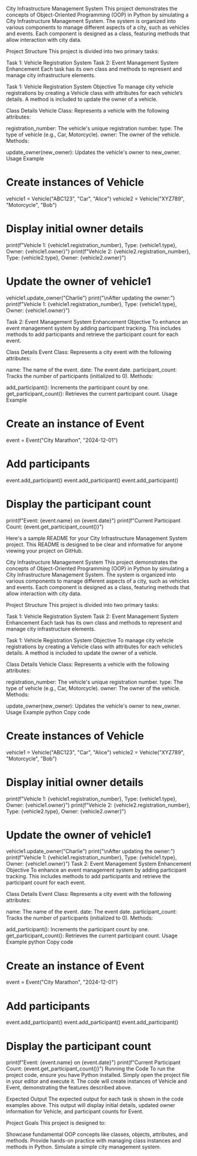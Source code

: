 City Infrastructure Management System
This project demonstrates the concepts of Object-Oriented Programming (OOP) in Python by simulating a City Infrastructure Management System. The system is organized into various components to manage different aspects of a city, such as vehicles and events. Each component is designed as a class, featuring methods that allow interaction with city data.

Project Structure
This project is divided into two primary tasks:

Task 1: Vehicle Registration System
Task 2: Event Management System Enhancement
Each task has its own class and methods to represent and manage city infrastructure elements.

Task 1: Vehicle Registration System
Objective
To manage city vehicle registrations by creating a Vehicle class with attributes for each vehicle’s details. A method is included to update the owner of a vehicle.

Class Details
Vehicle Class: Represents a vehicle with the following attributes:

registration_number: The vehicle's unique registration number.
type: The type of vehicle (e.g., Car, Motorcycle).
owner: The owner of the vehicle.
Methods:

update_owner(new_owner): Updates the vehicle's owner to new_owner.
Usage Example
# Create instances of Vehicle
vehicle1 = Vehicle("ABC123", "Car", "Alice")
vehicle2 = Vehicle("XYZ789", "Motorcycle", "Bob")

# Display initial owner details
print(f"Vehicle 1: {vehicle1.registration_number}, Type: {vehicle1.type}, Owner: {vehicle1.owner}")
print(f"Vehicle 2: {vehicle2.registration_number}, Type: {vehicle2.type}, Owner: {vehicle2.owner}")

# Update the owner of vehicle1
vehicle1.update_owner("Charlie")
print("\nAfter updating the owner:")
print(f"Vehicle 1: {vehicle1.registration_number}, Type: {vehicle1.type}, Owner: {vehicle1.owner}")

Task 2: Event Management System Enhancement
Objective
To enhance an event management system by adding participant tracking. This includes methods to add participants and retrieve the participant count for each event.

Class Details
Event Class: Represents a city event with the following attributes:

name: The name of the event.
date: The event date.
participant_count: Tracks the number of participants (initialized to 0).
Methods:

add_participant(): Increments the participant count by one.
get_participant_count(): Retrieves the current participant count.
Usage Example
# Create an instance of Event
event = Event("City Marathon", "2024-12-01")

# Add participants
event.add_participant()
event.add_participant()
event.add_participant()

# Display the participant count
print(f"Event: {event.name} on {event.date}")
print(f"Current Participant Count: {event.get_participant_count()}")


Here's a sample README for your City Infrastructure Management System project. This README is designed to be clear and informative for anyone viewing your project on GitHub.

City Infrastructure Management System
This project demonstrates the concepts of Object-Oriented Programming (OOP) in Python by simulating a City Infrastructure Management System. The system is organized into various components to manage different aspects of a city, such as vehicles and events. Each component is designed as a class, featuring methods that allow interaction with city data.

Project Structure
This project is divided into two primary tasks:

Task 1: Vehicle Registration System
Task 2: Event Management System Enhancement
Each task has its own class and methods to represent and manage city infrastructure elements.

Task 1: Vehicle Registration System
Objective
To manage city vehicle registrations by creating a Vehicle class with attributes for each vehicle’s details. A method is included to update the owner of a vehicle.

Class Details
Vehicle Class: Represents a vehicle with the following attributes:

registration_number: The vehicle's unique registration number.
type: The type of vehicle (e.g., Car, Motorcycle).
owner: The owner of the vehicle.
Methods:

update_owner(new_owner): Updates the vehicle's owner to new_owner.
Usage Example
python
Copy code
# Create instances of Vehicle
vehicle1 = Vehicle("ABC123", "Car", "Alice")
vehicle2 = Vehicle("XYZ789", "Motorcycle", "Bob")

# Display initial owner details
print(f"Vehicle 1: {vehicle1.registration_number}, Type: {vehicle1.type}, Owner: {vehicle1.owner}")
print(f"Vehicle 2: {vehicle2.registration_number}, Type: {vehicle2.type}, Owner: {vehicle2.owner}")

# Update the owner of vehicle1
vehicle1.update_owner("Charlie")
print("\nAfter updating the owner:")
print(f"Vehicle 1: {vehicle1.registration_number}, Type: {vehicle1.type}, Owner: {vehicle1.owner}")
Task 2: Event Management System Enhancement
Objective
To enhance an event management system by adding participant tracking. This includes methods to add participants and retrieve the participant count for each event.

Class Details
Event Class: Represents a city event with the following attributes:

name: The name of the event.
date: The event date.
participant_count: Tracks the number of participants (initialized to 0).
Methods:

add_participant(): Increments the participant count by one.
get_participant_count(): Retrieves the current participant count.
Usage Example
python
Copy code
# Create an instance of Event
event = Event("City Marathon", "2024-12-01")

# Add participants
event.add_participant()
event.add_participant()
event.add_participant()

# Display the participant count
print(f"Event: {event.name} on {event.date}")
print(f"Current Participant Count: {event.get_participant_count()}")
Running the Code
To run the project code, ensure you have Python installed. Simply open the project file in your editor and execute it. The code will create instances of Vehicle and Event, demonstrating the features described above.

Expected Output
The expected output for each task is shown in the code examples above. This output will display initial details, updated owner information for Vehicle, and participant counts for Event.

Project Goals
This project is designed to:

Showcase fundamental OOP concepts like classes, objects, attributes, and methods.
Provide hands-on practice with managing class instances and methods in Python.
Simulate a simple city management system.
